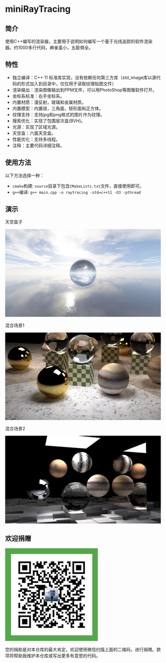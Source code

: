 # miniRayTracing

## 简介

使用C++编写的渲染器，主要用于说明如何编写一个基于光线追踪的软件渲染器。约1000多行代码，麻雀虽小，五脏俱全。

## 特性

- 独立编译：C++ 11 标准库实现，没有依赖任何第三方库（std_image库以源代码的形式加入到目录中，仅仅用于读取纹理贴图文件）
- 渲染输出：渲染图像输出到PPM文件，可以用PhotoShop等图像软件打开。
- 坐标系标准：右手坐标系。
- 内置材质：漫反射，玻璃和金属材质。
- 内置模型：内置球，三角面，矩形面和正方体。
- 纹理支持：支持jpg和png格式的图片作为纹理。
- 搜索优化：实现了包围层次盒(BVH)。
- 光源：实现了区域光源。
- 天空盒：六面天空盒。
- 性能优化：支持多线程。
- 注释：主要代码详细注释。

## 使用方法

以下方法选择一种：

* `cmake`构建: `source`目录下包含`CMakeLists.txt`文件，直接使用即可。
* `g++`编译: `g++ main.cpp -o raytracing -std=c++11 -O3 -pthread`

## 演示

天空盒子

![](images/demo1.jpg)

混合场景1

![](images/demo2.jpg)

混合场景2

![](images/demo3.jpg)

## 欢迎捐赠

![](images/donation.jpeg)

您的捐助是对本仓库的最大肯定，欢迎使用微信扫描上面的二维码，进行捐赠。款项将帮助我维护本仓库或写出更多有意思的代码。